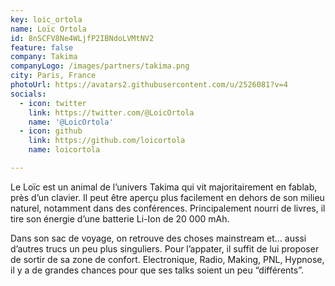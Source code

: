 ```yaml
---
key: loic_ortola
name: Loïc Ortola
id: 8nSCFV8Ne4WLjfP2IBNdoLVMtNV2
feature: false
company: Takima
companyLogo: /images/partners/takima.png
city: Paris, France
photoUrl: https://avatars2.githubusercontent.com/u/2526081?v=4
socials:
  - icon: twitter
    link: https://twitter.com/@LoicOrtola
    name: '@LoicOrtola'
  - icon: github
    link: https://github.com/loicortola
    name: loicortola

---
```


Le Loïc est un animal de l’univers Takima qui vit majoritairement en fablab, près d’un clavier. 
Il peut être aperçu plus facilement en dehors de son milieu naturel, notamment dans des conférences. Principalement nourri de livres, il tire son énergie d’une batterie Li-Ion de 20 000 mAh.

Dans son sac de voyage, on retrouve des choses mainstream et… aussi d’autres trucs un peu plus singuliers. Pour l’appater, il suffit de lui proposer de sortir de sa zone de confort. 
Electronique, Radio, Making, PNL, Hypnose, il y a de grandes chances pour que ses talks soient un peu “différents”.
